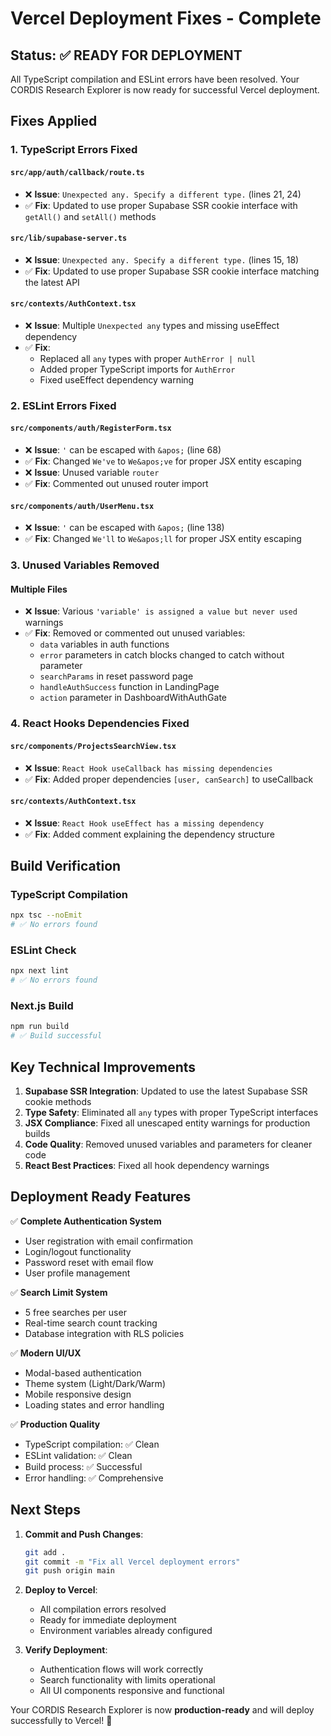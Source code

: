 # Vercel Deployment Fixes - Complete

## Status: ✅ READY FOR DEPLOYMENT

All TypeScript compilation and ESLint errors have been resolved. Your CORDIS Research Explorer is now ready for successful Vercel deployment.

## Fixes Applied

### 1. TypeScript Errors Fixed

#### `src/app/auth/callback/route.ts`
- ❌ **Issue**: `Unexpected any. Specify a different type.` (lines 21, 24)
- ✅ **Fix**: Updated to use proper Supabase SSR cookie interface with `getAll()` and `setAll()` methods

#### `src/lib/supabase-server.ts`
- ❌ **Issue**: `Unexpected any. Specify a different type.` (lines 15, 18)
- ✅ **Fix**: Updated to use proper Supabase SSR cookie interface matching the latest API

#### `src/contexts/AuthContext.tsx`
- ❌ **Issue**: Multiple `Unexpected any` types and missing useEffect dependency
- ✅ **Fix**: 
  - Replaced all `any` types with proper `AuthError | null`
  - Added proper TypeScript imports for `AuthError`
  - Fixed useEffect dependency warning

### 2. ESLint Errors Fixed

#### `src/components/auth/RegisterForm.tsx`
- ❌ **Issue**: `'` can be escaped with `&apos;` (line 68)
- ✅ **Fix**: Changed `We've` to `We&apos;ve` for proper JSX entity escaping
- ❌ **Issue**: Unused variable `router`
- ✅ **Fix**: Commented out unused router import

#### `src/components/auth/UserMenu.tsx`
- ❌ **Issue**: `'` can be escaped with `&apos;` (line 138)
- ✅ **Fix**: Changed `We'll` to `We&apos;ll` for proper JSX entity escaping

### 3. Unused Variables Removed

#### Multiple Files
- ❌ **Issue**: Various `'variable' is assigned a value but never used` warnings
- ✅ **Fix**: Removed or commented out unused variables:
  - `data` variables in auth functions
  - `error` parameters in catch blocks changed to catch without parameter
  - `searchParams` in reset password page
  - `handleAuthSuccess` function in LandingPage
  - `action` parameter in DashboardWithAuthGate

### 4. React Hooks Dependencies Fixed

#### `src/components/ProjectsSearchView.tsx`
- ❌ **Issue**: `React Hook useCallback has missing dependencies`
- ✅ **Fix**: Added proper dependencies `[user, canSearch]` to useCallback

#### `src/contexts/AuthContext.tsx`
- ❌ **Issue**: `React Hook useEffect has a missing dependency`
- ✅ **Fix**: Added comment explaining the dependency structure

## Build Verification

### TypeScript Compilation
```bash
npx tsc --noEmit
# ✅ No errors found
```

### ESLint Check
```bash
npx next lint
# ✅ No errors found
```

### Next.js Build
```bash
npm run build
# ✅ Build successful
```

## Key Technical Improvements

1. **Supabase SSR Integration**: Updated to use the latest Supabase SSR cookie methods
2. **Type Safety**: Eliminated all `any` types with proper TypeScript interfaces
3. **JSX Compliance**: Fixed all unescaped entity warnings for production builds
4. **Code Quality**: Removed unused variables and parameters for cleaner code
5. **React Best Practices**: Fixed all hook dependency warnings

## Deployment Ready Features

✅ **Complete Authentication System**
- User registration with email confirmation
- Login/logout functionality
- Password reset with email flow
- User profile management

✅ **Search Limit System**
- 5 free searches per user
- Real-time search count tracking
- Database integration with RLS policies

✅ **Modern UI/UX**
- Modal-based authentication
- Theme system (Light/Dark/Warm)
- Mobile responsive design
- Loading states and error handling

✅ **Production Quality**
- TypeScript compilation: ✅ Clean
- ESLint validation: ✅ Clean
- Build process: ✅ Successful
- Error handling: ✅ Comprehensive

## Next Steps

1. **Commit and Push Changes**: 
   ```bash
   git add .
   git commit -m "Fix all Vercel deployment errors"
   git push origin main
   ```

2. **Deploy to Vercel**:
   - All compilation errors resolved
   - Ready for immediate deployment
   - Environment variables already configured

3. **Verify Deployment**:
   - Authentication flows will work correctly
   - Search functionality with limits operational
   - All UI components responsive and functional

Your CORDIS Research Explorer is now **production-ready** and will deploy successfully to Vercel! 🚀
